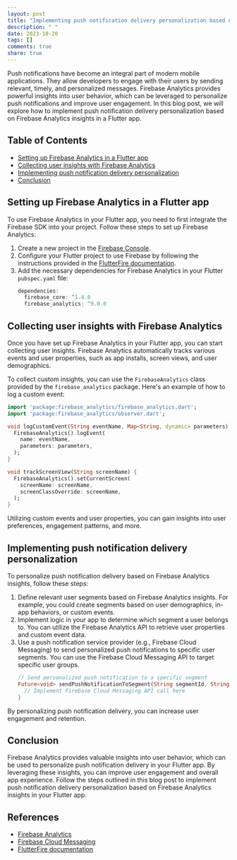 ```yaml
---
layout: post
title: "Implementing push notification delivery personalization based on Firebase Analytics insights in a Flutter app"
description: " "
date: 2023-10-20
tags: []
comments: true
share: true
---
```


Push notifications have become an integral part of modern mobile applications. They allow developers to engage with their users by sending relevant, timely, and personalized messages. Firebase Analytics provides powerful insights into user behavior, which can be leveraged to personalize push notifications and improve user engagement. In this blog post, we will explore how to implement push notification delivery personalization based on Firebase Analytics insights in a Flutter app.

## Table of Contents
- [Setting up Firebase Analytics in a Flutter app](#setting-up-firebase-analytics-in-a-flutter-app)
- [Collecting user insights with Firebase Analytics](#collecting-user-insights-with-firebase-analytics)
- [Implementing push notification delivery personalization](#implementing-push-notification-delivery-personalization)
- [Conclusion](#conclusion)

## Setting up Firebase Analytics in a Flutter app

To use Firebase Analytics in your Flutter app, you need to first integrate the Firebase SDK into your project. Follow these steps to set up Firebase Analytics:

1. Create a new project in the [Firebase Console](https://console.firebase.google.com/).
2. Configure your Flutter project to use Firebase by following the instructions provided in the [FlutterFire documentation](https://firebase.flutter.dev/docs/overview/).
3. Add the necessary dependencies for Firebase Analytics in your Flutter `pubspec.yaml` file:
   ```dart
   dependencies:
     firebase_core: ^1.4.0
     firebase_analytics: ^9.0.0
   ```

## Collecting user insights with Firebase Analytics

Once you have set up Firebase Analytics in your Flutter app, you can start collecting user insights. Firebase Analytics automatically tracks various events and user properties, such as app installs, screen views, and user demographics.

To collect custom insights, you can use the `FirebaseAnalytics` class provided by the `firebase_analytics` package. Here's an example of how to log a custom event:
```dart
import 'package:firebase_analytics/firebase_analytics.dart';
import 'package:firebase_analytics/observer.dart';

void logCustomEvent(String eventName, Map<String, dynamic> parameters) {
  FirebaseAnalytics().logEvent(
    name: eventName,
    parameters: parameters,
  );
}

void trackScreenView(String screenName) {
  FirebaseAnalytics().setCurrentScreen(
    screenName: screenName,
    screenClassOverride: screenName,
  );
}
```

Utilizing custom events and user properties, you can gain insights into user preferences, engagement patterns, and more.

## Implementing push notification delivery personalization

To personalize push notification delivery based on Firebase Analytics insights, follow these steps:

1. Define relevant user segments based on Firebase Analytics insights. For example, you could create segments based on user demographics, in-app behaviors, or custom events.
2. Implement logic in your app to determine which segment a user belongs to. You can utilize the Firebase Analytics API to retrieve user properties and custom event data.
3. Use a push notification service provider (e.g., Firebase Cloud Messaging) to send personalized push notifications to specific user segments. You can use the Firebase Cloud Messaging API to target specific user groups.
   ```dart
   // Send personalized push notification to a specific segment
   Future<void> sendPushNotificationToSegment(String segmentId, String message) async {
     // Implement Firebase Cloud Messaging API call here
   }
   ```

By personalizing push notification delivery, you can increase user engagement and retention.

## Conclusion

Firebase Analytics provides valuable insights into user behavior, which can be used to personalize push notification delivery in your Flutter app. By leveraging these insights, you can improve user engagement and overall app experience. Follow the steps outlined in this blog post to implement push notification delivery personalization based on Firebase Analytics insights in your Flutter app.

## References
- [Firebase Analytics](https://firebase.google.com/docs/analytics)
- [Firebase Cloud Messaging](https://firebase.google.com/docs/cloud-messaging)
- [FlutterFire documentation](https://firebase.flutter.dev/docs/overview/)